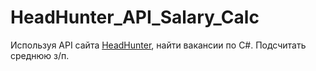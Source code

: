 # HeadHunter_API_Salary_Calc

Используя API сайта [HeadHunter](https://dev.hh.ru/), найти вакансии по C#. Подсчитать среднюю з/п.
